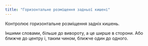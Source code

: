 ```yaml
---
title: "Горизонтальне розміщення задньої кишені"
---
```


Контролює горизонтальне розміщення задніх кишень.

Іншими словами, більше до вивороту, а це ширше в сторони. Або ближче до центру і, таким чином, ближче один до одного.




